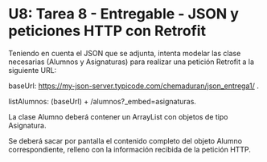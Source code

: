 # U8: Tarea 8 - Entregable - JSON y peticiones HTTP con Retrofit

Teniendo en cuenta el JSON que se adjunta, intenta modelar las clase necesarias (Alumnos y Asignaturas) para realizar una petición Retrofit a la siguiente URL:

baseUrl: https://my-json-server.typicode.com/chemaduran/json_entrega1/ .

listAlumnos: (baseUrl) + /alumnos?_embed=asignaturas.

La clase Alumno deberá contener un ArrayList con objetos de tipo Asignatura.

Se deberá sacar por pantalla el contenido completo del objeto Alumno correspondiente, relleno con la información recibida de la petición HTTP.